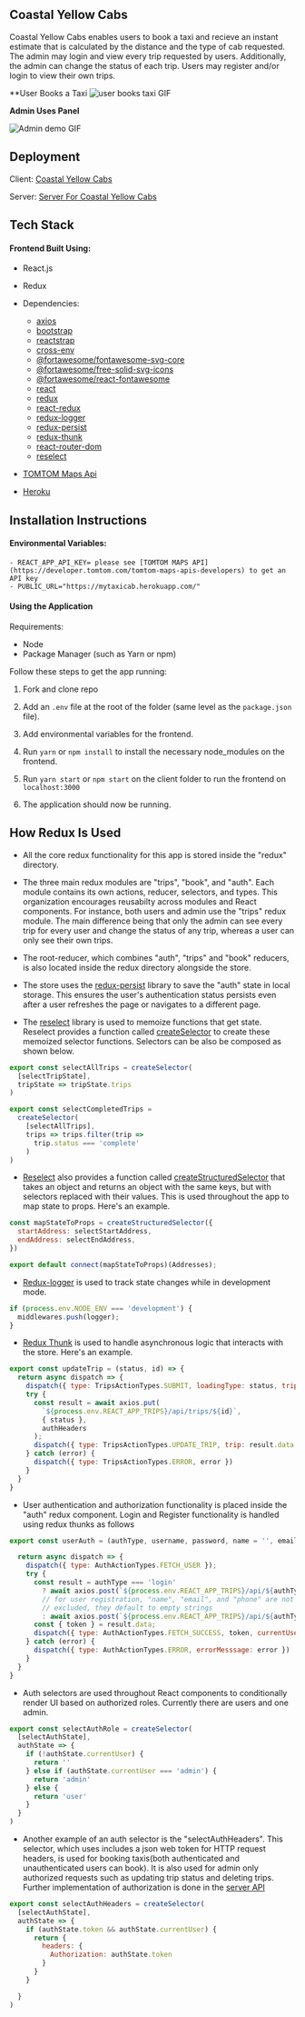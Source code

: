 ## Coastal Yellow Cabs
Coastal Yellow Cabs enables users to book a taxi and recieve an instant estimate that is calculated by the distance and the type of cab requested. The admin may login and view every trip requested by users. Additionally, the admin can change the status of each trip. Users may register and/or login to view their own trips.

**User Books a Taxi 
![user books taxi GIF](http://g.recordit.co/DJ6g7fdx9j.gif)

**Admin Uses Panel**

![Admin demo GIF](http://g.recordit.co/gGvp601gPn.gif)

## Deployment

Client: [Coastal Yellow Cabs](https://mytaxicab.herokuapp.com/)

Server: [Server For Coastal Yellow Cabs](https://github.com/ari7946/backend-taxi-service)

## Tech Stack

#### Frontend Built Using:

- React.js
- Redux
- Dependencies:
    - [axios](https://github.com/axios/axios)
    - [bootstrap](https://getbootstrap.com/docs/4.3/getting-started/introduction/)
    - [reactstrap](https://reactstrap.github.io/)
    - [cross-env](https://www.npmjs.com/package/cross-env)
    - [@fortawesome/fontawesome-svg-core](https://fontawesome.com/how-to-use/on-the-web/advanced/svg-javascript-core)
    - [@fortawesome/free-solid-svg-icons](https://github.com/FortAwesome/Font-Awesome/tree/master/js-packages/%40fortawesome/free-solid-svg-icons)
    - [@fortawesome/react-fontawesome](https://fontawesome.com/how-to-use/on-the-web/using-with/react)
    - [react](https://reactjs.org/docs/getting-started.html)
    - [redux](https://redux.js.org/)
    - [react-redux](https://react-redux.js.org/)
    - [redux-logger](https://www.npmjs.com/package/redux-logger)
    - [redux-persist](https://www.npmjs.com/package/redux-persist)
    - [redux-thunk](https://github.com/reduxjs/redux-thunk)
    - [react-router-dom](https://www.npmjs.com/package/react-router-dom)
    - [reselect](https://github.com/reduxjs/reselect)
- [TOMTOM Maps Api](https://developer.tomtom.com/tomtom-maps-apis-developers)

- [Heroku](https://www.heroku.com/)

## Installation Instructions

#### Environmental Variables:
    - REACT_APP_API_KEY= please see [TOMTOM MAPS API](https://developer.tomtom.com/tomtom-maps-apis-developers) to get an API key
    - PUBLIC_URL="https://mytaxicab.herokuapp.com/"

#### Using the Application

Requirements: 
- Node
- Package Manager (such as Yarn or npm)

Follow these steps to get the app running:

1. Fork and clone repo

2. Add an `.env` file at the root of the folder (same level as the `package.json` file). 

3. Add environmental variables for the frontend. 

4. Run `yarn` or `npm install` to install the necessary node_modules on the frontend. 

5. Run `yarn start` or `npm start` on the client folder to run the frontend on `localhost:3000`

6. The application should now be running.


## How Redux Is Used

- All the core redux functionality for this app is stored inside the "redux" directory. 

- The three main redux modules are "trips", "book", and "auth". Each module contains its own actions, reducer, selectors, and types. This organization encourages reusabilty across modules and React components. For instance, both users and admin use the "trips" redux module. The main difference being that only the admin can see every trip for every user and change the status of any trip, whereas a user can only see their own trips.

- The root-reducer, which combines "auth", "trips" and "book" reducers, is also located inside the redux directory alongside the store.
  
- The store uses the [redux-persist](https://www.npmjs.com/package/redux-persist) library to save the "auth" state in local storage. This ensures the user's authentication status persists even after a user refreshes the page or navigates to a different page.

- The [reselect](https://github.com/reduxjs/reselect) library is used to memoize functions that get state. Reselect provides a function called [createSelector](https://redux-toolkit.js.org/api/createSelector) to create these memoized selector functions. Selectors can be also be composed as shown below.
```javascript
export const selectAllTrips = createSelector(
  [selectTripState],
  tripState => tripState.trips
)

export const selectCompletedTrips = 
  createSelector(
    [selectAllTrips],
    trips => trips.filter(trip => 
      trip.status === 'complete'
    )
)

```

- [Reselect](https://github.com/reduxjs/reselect) also provides a function called [createStructuredSelector](https://github.com/reduxjs/reselect#createstructuredselectorinputselectors-selectorcreator--createselector) that takes an object and returns an object with the same keys, but with selectors replaced with their values. This is used throughout the app to map state to props. Here's an example.
```javascript
const mapStateToProps = createStructuredSelector({
  startAddress: selectStartAddress,
  endAddress: selectEndAddress,
})

export default connect(mapStateToProps)(Addresses);
```

- [Redux-logger](https://www.npmjs.com/package/redux-logger) is used to track state changes while in development mode.
```javascript
if (process.env.NODE_ENV === 'development') {
  middlewares.push(logger);
}
```

- [Redux Thunk](https://github.com/reduxjs/redux-thunk) is used to handle asynchronous logic that interacts with the store. Here's an example.
```javascript
export const updateTrip = (status, id) => {
  return async dispatch => {
    dispatch({ type: TripsActionTypes.SUBMIT, loadingType: status, tripId: id })
    try {
      const result = await axios.put(
        `${process.env.REACT_APP_TRIPS}/api/trips/${id}`,
        { status },
        authHeaders
      );
      dispatch({ type: TripsActionTypes.UPDATE_TRIP, trip: result.data })
    } catch (error) {
      dispatch({ type: TripsActionTypes.ERROR, error })
    }
  }
}
```

- User authentication and authorization functionality is placed inside the "auth" redux component. Login and Register functionality is handled using redux thunks as follows
```javascript
export const userAuth = (authType, username, password, name = '', email = '', phone = '') => {

  return async dispatch => {
    dispatch({ type: AuthActionTypes.FETCH_USER });
    try {
      const result = authType === 'login'
        ? await axios.post(`${process.env.REACT_APP_TRIPS}/api/${authType}`, { username, password })
        // for user registration, "name", "email", and "phone" are not required. If
        // excluded, they default to empty strings
        : await axios.post(`${process.env.REACT_APP_TRIPS}/api/${authType}`, { username, password, name, email, phone })
      const { token } = result.data;
      dispatch({ type: AuthActionTypes.FETCH_SUCCESS, token, currentUser: username })
    } catch (error) {
      dispatch({ type: AuthActionTypes.ERROR, errorMesssage: error })
    }
  }
}
```

- Auth selectors are used throughout React components to conditionally render UI based
on authorized roles. Currently there are users and one admin.
```javascript
export const selectAuthRole = createSelector(
  [selectAuthState],
  authState => {
    if (!authState.currentUser) {
      return ''
    } else if (authState.currentUser === 'admin') {
      return 'admin'
    } else {
      return 'user'
    }
  }
)
```

- Another example of an auth selector is the "selectAuthHeaders". This selector, which uses includes a json web token for HTTP request headers, is used for booking taxis(both authenticated and unauthenticated users can book). It is also used for admin only authorized requests such as updating trip status and deleting trips. Further implementation of authorization is done in the [server API](https://github.com/ari7946/backend-taxi-service)
```javascript
export const selectAuthHeaders = createSelector(
  [selectAuthState],
  authState => {
    if (authState.token && authState.currentUser) {
      return {
        headers: {
          Authorization: authState.token
        }
      }
    }

  }
)
```